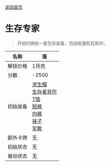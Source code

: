 [返回首页](index.md)  
# 生存专家  
> 开始时拥有一套生存装备，包括帐篷和瓦斯炉。  
  
名称  |  值  
----  |  ----  
解锁价格  |  1月亮  
分数  |  -2500  
初始装备  |  [求生帽](HatSurvival.md)<br>[生存者背包](BackpackSurvivalist.md)<br>[T恤](T-Shirt.md)<br>[短裤](Shorts.md)<br>[内裤](Underwear.md)<br>[袜子](Socks.md)<br>[军靴](MilitaryBoots.md)  
额外卡牌  |  无  
初始状态  |  无  
被动状态  |  无  

